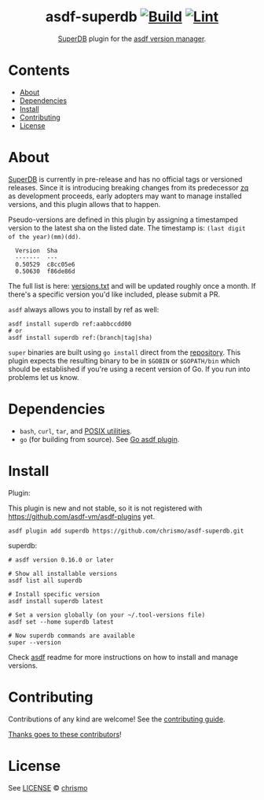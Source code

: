 <div align="center">

# asdf-superdb [![Build](https://github.com/chrismo/asdf-superdb/actions/workflows/build.yml/badge.svg)](https://github.com/chrismo/asdf-superdb/actions/workflows/build.yml) [![Lint](https://github.com/chrismo/asdf-superdb/actions/workflows/lint.yml/badge.svg)](https://github.com/chrismo/asdf-superdb/actions/workflows/lint.yml)

[SuperDB](https://superdb.org/) plugin for the [asdf version manager](https://asdf-vm.com).

</div>

# Contents

- [About](#about)
- [Dependencies](#dependencies)
- [Install](#install)
- [Contributing](#contributing)
- [License](#license)

# About

[SuperDB](https://superdb.org/) is currently in pre-release and has no official
tags or versioned releases. Since it is introducing breaking changes from its
predecessor [zq](https://zed.brimdata.io/docs/commands/zq) as development
proceeds, early adopters may want to manage installed versions, and this plugin
allows that to happen.

Pseudo-versions are defined in this plugin by assigning a timestamped version to
the latest sha on the listed date. The timestamp is: `(last digit of the
year)(mm)(dd)`.

```text
  Version  Sha
  -------  ---
  0.50529  c8cc05e6
  0.50630  f86de86d
```

The full list is here: [versions.txt](scripts/versions.txt) and will be updated
roughly once a month. If there's a specific version you'd like included, please
submit a PR.

`asdf` always allows you to install by ref as well:

```shell
asdf install superdb ref:aabbccdd00
# or
asdf install superdb ref:(branch|tag|sha)
```

`super` binaries are built using `go install` direct from the
[repository](https://github.com/brimdata/super). This plugin expects the
resulting binary to be in `$GOBIN` or `$GOPATH/bin` which should be established
if you're using a recent version of Go. If you run into problems let us know.

# Dependencies

- `bash`, `curl`, `tar`, and [POSIX utilities](https://pubs.opengroup.org/onlinepubs/9699919799/idx/utilities.html).
- `go` (for building from source). See [Go asdf plugin](https://github.com/asdf-community/asdf-golang?tab=readme-ov-file#install).

# Install

Plugin:

This plugin is new and not stable, so it is not registered with
https://github.com/asdf-vm/asdf-plugins yet.

```shell
asdf plugin add superdb https://github.com/chrismo/asdf-superdb.git
```

superdb:

```shell
# asdf version 0.16.0 or later

# Show all installable versions
asdf list all superdb

# Install specific version
asdf install superdb latest

# Set a version globally (on your ~/.tool-versions file)
asdf set --home superdb latest

# Now superdb commands are available
super --version
```

Check [asdf](https://github.com/asdf-vm/asdf) readme for more instructions on how to
install and manage versions.

# Contributing

Contributions of any kind are welcome! See the [contributing guide](contributing.md).

[Thanks goes to these contributors](https://github.com/chrismo/asdf-superdb/graphs/contributors)!

# License

See [LICENSE](LICENSE) © [chrismo](https://github.com/chrismo/)

